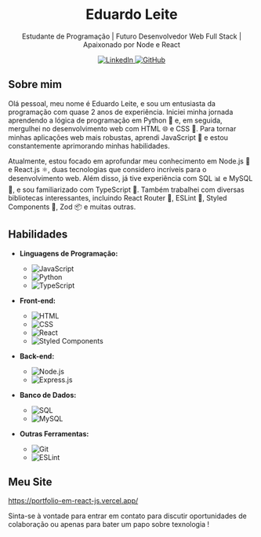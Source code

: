

<h1 align="center">Eduardo Leite</h1>

<p align="center">
  Estudante de Programação | Futuro Desenvolvedor Web Full Stack | Apaixonado por Node e React
</p>

<p align="center">
  <a href="https://linkedin.com/in/oeduardodev" target="_blank">
    <img src="https://img.shields.io/badge/LinkedIn-0077B5?style=flat&logo=linkedin&logoColor=white" alt="LinkedIn">
  </a>
  <a href="https://github.com/oeduardodev" target="_blank">
    <img src="https://img.shields.io/badge/GitHub-181717?style=flat&logo=github&logoColor=white" alt="GitHub">
  </a>
</p>

## Sobre mim

Olá pessoal, meu nome é Eduardo Leite, e sou um entusiasta da programação com quase 2 anos de experiência. Iniciei minha jornada aprendendo a lógica de programação em Python 🐍 e, em seguida, mergulhei no desenvolvimento web com HTML 🌐 e CSS 🎨. Para tornar minhas aplicações web mais robustas, aprendi JavaScript 🚀 e estou constantemente aprimorando minhas habilidades.

Atualmente, estou focado em aprofundar meu conhecimento em Node.js 🚀 e React.js ⚛️, duas tecnologias que considero incríveis para o desenvolvimento web. Além disso, já tive experiência com SQL 📊 e MySQL 🐬, e sou familiarizado com TypeScript 🦄. Também trabalhei com diversas bibliotecas interessantes, incluindo React Router 🔄, ESLint 🧹, Styled Components 💅, Zod 📦 e muitas outras.

## Habilidades

- **Linguagens de Programação:** 
  - ![JavaScript](https://img.shields.io/badge/JavaScript-F7DF1E?style=flat&logo=javascript&logoColor=black)
  - ![Python](https://img.shields.io/badge/Python-3776AB?style=flat&logo=python&logoColor=white)
  - ![TypeScript](https://img.shields.io/badge/TypeScript-3178C6?style=flat&logo=typescript&logoColor=white)

- **Front-end:** 
  - ![HTML](https://img.shields.io/badge/HTML-E34F26?style=flat&logo=html5&logoColor=white)
  - ![CSS](https://img.shields.io/badge/CSS-1572B6?style=flat&logo=css3&logoColor=white)
  - ![React](https://img.shields.io/badge/React-61DAFB?style=flat&logo=react&logoColor=black)
  - ![Styled Components](https://img.shields.io/badge/Styled_Components-DB7093?style=flat&logo=styled-components&logoColor=white)

- **Back-end:** 
  - ![Node.js](https://img.shields.io/badge/Node.js-339933?style=flat&logo=node.js&logoColor=white)
  - ![Express.js](https://img.shields.io/badge/Express.js-000000?style=flat&logo=express&logoColor=white)

- **Banco de Dados:** 
  - ![SQL](https://img.shields.io/badge/SQL-4479A1?style=flat&logo=sql&logoColor=white)
  - ![MySQL](https://img.shields.io/badge/MySQL-4479A1?style=flat&logo=mysql&logoColor=white)

- **Outras Ferramentas:** 
  - ![Git](https://img.shields.io/badge/Git-F05032?style=flat&logo=git&logoColor=white)
  - ![ESLint](https://img.shields.io/badge/ESLint-4B32C3?style=flat&logo=eslint&logoColor=white)

## Meu Site
https://portfolio-em-react-js.vercel.app/

Sinta-se à vontade para entrar em contato para discutir oportunidades de colaboração ou apenas para bater um papo sobre texnologia !

</details>
